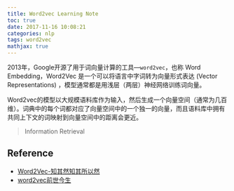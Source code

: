 ```yaml
---
title: Word2vec Learning Note
toc: true
date: 2017-11-16 10:08:21
categories: nlp
tags: word2vec
mathjax: true
---
```


<script type="text/x-mathjax-config">
  MathJax.Hub.Config({
    extensions: ["tex2jax.js"],
    jax: ["input/TeX"],
    tex2jax: {
      inlineMath: [ ['$','$'], ['\\(','\\)'] ],
      displayMath: [ ['$$','$$']],
      processEscapes: true
    }
  });
</script>
<script type="text/javascript" src="https://cdn.mathjax.org/mathjax/latest/MathJax.js?config=TeX-AMS_HTML,http://myserver.com/MathJax/config/local/local.js">
</script>

2013年，Google开源了用于词向量计算的工具—`word2vec`，也称 Word Embedding，Word2Vec 是一个可以将语言中字词转为向量形式表达 (Vector Representations) ，模型通常都是用浅层（两层）神经网络训练词向量。
<!-- more -->


Word2vec的模型以大规模语料库作为输入，然后生成一个向量空间（通常为几百维）。词典中的每个词都对应了向量空间中的一个独一的向量，而且语料库中拥有共同上下文的词映射到向量空间中的距离会更近。

> Information Retrieval

## Reference

- [Word2Vec-知其然知其所以然][1]
- [word2vec前世今生][2]

[1]: https://www.zybuluo.com/Dounm/note/591752#word2vec-知其然知其所以然
[2]: https://whiskytina.github.io/word2vec.html
